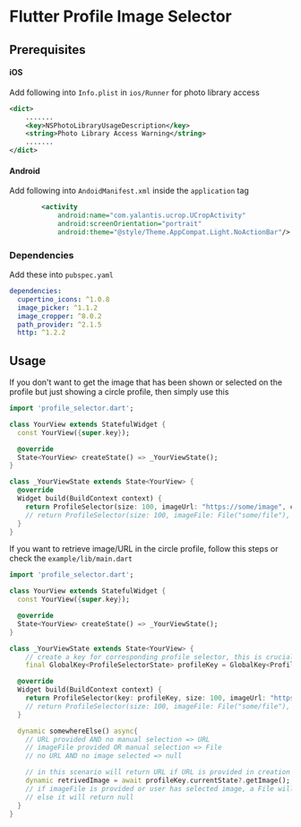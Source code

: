 # Flutter Profile Image Selector

## Prerequisites

#### iOS

Add following into `Info.plist` in `ios/Runner` for photo library access

```xml
<dict>
    .......
	<key>NSPhotoLibraryUsageDescription</key>
	<string>Photo Library Access Warning</string>
    .......
</dict>
```

#### Android

Add following into `AndoidManifest.xml` inside the `application` tag

```xml
        <activity
            android:name="com.yalantis.ucrop.UCropActivity"
            android:screenOrientation="portrait"
            android:theme="@style/Theme.AppCompat.Light.NoActionBar"/>
```

### Dependencies

Add these into `pubspec.yaml`

```yaml
dependencies:
  cupertino_icons: ^1.0.8
  image_picker: ^1.1.2
  image_cropper: ^8.0.2
  path_provider: ^2.1.5
  http: ^1.2.2
```

## Usage
If you don't want to get the image that has been shown or selected on the profile but just showing a circle profile, then simply use this

```dart
import 'profile_selector.dart';

class YourView extends StatefulWidget {
  const YourView({super.key});

  @override
  State<YourView> createState() => _YourViewState();
}

class _YourViewState extends State<YourView> {
  @override
  Widget build(BuildContext context) {
    return ProfileSelector(size: 100, imageUrl: "https://some/image", changeable: false);
    // return ProfileSelector(size: 100, imageFile: File("some/file"), changeable: false);
  }
}
```

If you want to retrieve image/URL in the circle profile, follow this steps or check the `example/lib/main.dart`

```dart
import 'profile_selector.dart';

class YourView extends StatefulWidget {
  const YourView({super.key});

  @override
  State<YourView> createState() => _YourViewState();
}

class _YourViewState extends State<YourView> {
    // create a key for corresponding profile selector, this is crucial for fetching image/URL
    final GlobalKey<ProfileSelectorState> profileKey = GlobalKey<ProfileSelectorState>();

  @override
  Widget build(BuildContext context) {
    return ProfileSelector(key: profileKey, size: 100, imageUrl: "https://some/image"); // add key parameters
    // return ProfileSelector(size: 100, imageFile: File("some/file"), changeable: false);
  }

  dynamic somewhereElse() async{
    // URL provided AND no manual selection => URL
    // imageFile provided OR manual selection => File
    // no URL AND no image selected => null

    // in this scenario will return URL if URL is provided in creation of widget and user has not selected image manually
    dynamic retrivedImage = await profileKey.currentState?.getImage();
    // if imageFile is provided or user has selected image, a File will be returned
    // else it will return null
  }
}
```
